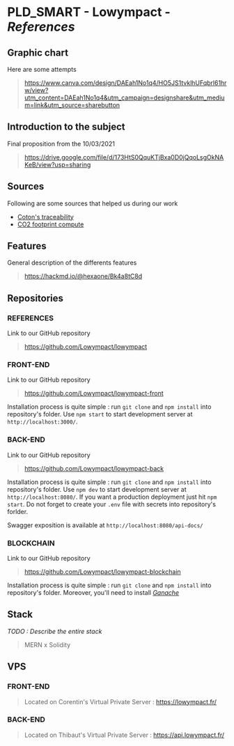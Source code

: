 # PLD_SMART - **Lowympact** - *References*
## Graphic chart

Here are some attempts

> https://www.canva.com/design/DAEah1No1q4/HO5JS1tvklhUFqbrl61hrw/view?utm_content=DAEah1No1q4&utm_campaign=designshare&utm_medium=link&utm_source=sharebutton

## Introduction to the subject

Final proposition from the 10/03/2021

> https://drive.google.com/file/d/173HtS0QquKTjBxa0D0jQqoLsgOkNAKeB/view?usp=sharing

## Sources

Following are some sources that helped us during our work
- [Coton's traceability](https://github.com/solenebutruille/Blockchain_Cotton_Tracabilite)
- [CO2 footprint compute](https://www.co2nnect.org/help_sheets/?op_id=602&opt_id=98)

## Features

General description of the differents features

> https://hackmd.io/@hexaone/Bk4a8tC8d

## Repositories

### REFERENCES

Link to our GitHub repository

> https://github.com/Lowympact/lowympact

### FRONT-END

Link to our GitHub repository

> https://github.com/Lowympact/lowympact-front

Installation process is quite simple : run `git clone` and `npm install` into repository's folder. Use `npm start` to start development server at `http://localhost:3000/`.

### BACK-END

Link to our GitHub repository

> https://github.com/Lowympact/lowympact-back

Installation process is quite simple : run `git clone` and `npm install` into repository's folder. Use `npm dev` to start development server at `http://localhost:8080/`. If you want a production deployment just hit `npm start`. Do not forget to create your `.env` file with secrets into repository's forlder.

Swagger exposition is available at `http://localhost:8080/api-docs/`

### BLOCKCHAIN

Link to our GitHub repository

> https://github.com/Lowympact/lowympact-blockchain

Installation process is quite simple : run `git clone` and `npm install` into repository's folder. Moreover, you'll need to install *[Ganache](https://www.trufflesuite.com/ganache)*

## Stack

*TODO : Describe the entire stack*

> MERN x Solidity

## VPS

### FRONT-END

> Located on Corentin's Virtual Private Server : https://lowympact.fr/

### BACK-END

> Located on Thibaut's Virtual Private Server : https://api.lowympact.fr/
